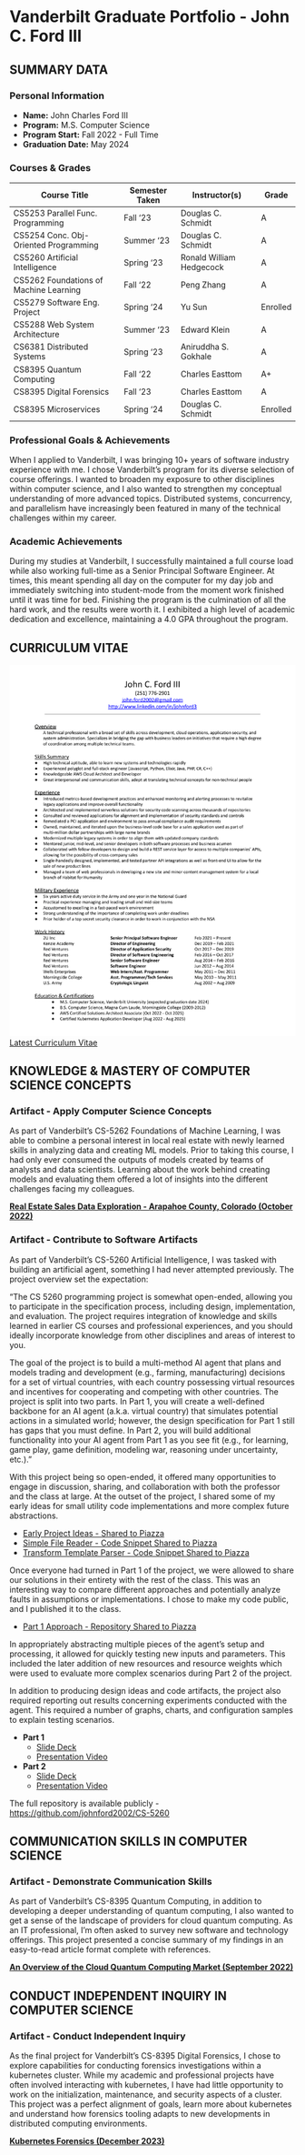 # Vanderbilt Graduate Portfolio - John C. Ford III

## **SUMMARY DATA**

### **Personal Information**

* **Name:** John Charles Ford III
* **Program:** M.S. Computer Science
* **Program Start:** Fall 2022 - Full Time
* **Graduation Date:** May 2024

### **Courses & Grades**
| Course Title                           | Semester Taken | Instructor(s)            | Grade    |
| -------------------------------------- | -------------- | ------------------------ | -------- |
| CS5253 Parallel Func. Programming      | Fall ‘23       | Douglas C. Schmidt       | A        |
| CS5254 Conc. Obj-Oriented Programming  | Summer ‘23     | Douglas C. Schmidt       | A        |
| CS5260 Artificial Intelligence         | Spring ‘23     | Ronald William Hedgecock | A        |
| CS5262 Foundations of Machine Learning | Fall ‘22       | Peng Zhang               | A        |
| CS5279 Software Eng. Project           | Spring ‘24     | Yu Sun                   | Enrolled |
| CS5288 Web System Architecture         | Summer ‘23     | Edward Klein             | A        |
| CS6381 Distributed Systems             | Spring ‘23     | Aniruddha S. Gokhale     | A        |
| CS8395 Quantum Computing               | Fall ‘22       | Charles Easttom          | A+       |
| CS8395 Digital Forensics               | Fall ‘23       | Charles Easttom          | A        |
| CS8395 Microservices                   | Spring ‘24     | Douglas C. Schmidt       | Enrolled |

### Professional Goals & Achievements

When I applied to Vanderbilt, I was bringing 10+ years of software industry experience with me. I chose Vanderbilt’s program for its diverse selection of course offerings. I wanted to broaden my exposure to other disciplines within computer science, and I also wanted to strengthen my conceptual understanding of more advanced topics. Distributed systems, concurrency, and parallelism have increasingly been featured in many of the technical challenges within my career.

### Academic Achievements

During my studies at Vanderbilt, I successfully maintained a full course load while also working full-time as a Senior Principal Software Engineer. At times, this meant spending all day on the computer for my day job and immediately switching into student-mode from the moment work finished until it was time for bed. Finishing the program is the culmination of all the hard work, and the results were worth it. I exhibited a high level of academic dedication and excellence, maintaining a 4.0 GPA throughout the program. 


## **CURRICULUM VITAE**

![Latest Curriculum Vitae](./images/curriculum-vitae/curriculum-vitae.png "Latest Curriculum Vitae")
[Latest Curriculum Vitae](./artifacts/curriculum-vitae/curriculum-vitae.pdf)

## **KNOWLEDGE & MASTERY OF COMPUTER SCIENCE CONCEPTS**
### Artifact - Apply Computer Science Concepts

As part of Vanderbilt’s CS-5262 Foundations of Machine Learning, I was able to combine a personal interest in local real estate with newly learned skills in analyzing data and creating ML models. Prior to taking this course, I had only ever consumed the outputs of models created by teams of analysts and data scientists. Learning about the work behind creating models and evaluating them offered a lot of insights into the different challenges facing my colleagues. 
  
**[Real Estate Sales Data Exploration - Arapahoe County, Colorado (October 2022)](./artifacts/knowledge-and-mastery/apply-cs-concepts/real-estate-exploration.pdf)**

### Artifact - Contribute to Software Artifacts

As part of Vanderbilt’s CS-5260 Artificial Intelligence, I was tasked with building an artificial agent, something I had never attempted previously. The project overview set the expectation:

“The CS 5260 programming project is somewhat open-ended, allowing you to participate in the specification process, including design, implementation, and evaluation. The project requires integration of knowledge and skills learned in earlier CS courses and professional experiences, and you should ideally incorporate knowledge from other disciplines and areas of interest to you. 

The goal of the project is to build a multi-method AI agent that plans and models trading and development (e.g., farming, manufacturing) decisions for a set of virtual countries, with each country possessing virtual resources and incentives for cooperating and competing with other countries. The project is split into two parts. In Part 1, you will create a well-defined backbone for an AI agent (a.k.a. virtual country) that simulates potential actions in a simulated world; however, the design specification for Part 1 still has gaps that you must define. In Part 2, you will build additional functionality into your AI agent from Part 1 as you see fit (e.g., for learning, game play, game definition, modeling war, reasoning under uncertainty, etc.).”

With this project being so open-ended, it offered many opportunities to engage in discussion, sharing, and collaboration with both the professor and the class at large. At the outset of the project, I shared some of my early ideas for small utility code implementations and more complex future abstractions.

- [Early Project Ideas - Shared to Piazza](./artifacts/knowledge-and-mastery/contribute-artifacts/01-CS5260-early-project-ideas.pdf)
- [Simple File Reader - Code Snippet Shared to Piazza](./artifacts/knowledge-and-mastery/contribute-artifacts/02-CS5260-file-reading.pdf)
- [Transform Template Parser - Code Snippet Shared to Piazza](./artifacts/knowledge-and-mastery/contribute-artifacts/03-CS5260-transform-template-parser.pdf)

Once everyone had turned in Part 1 of the project, we were allowed to share our solutions in their entirety with the rest of the class. This was an interesting way to compare different approaches and potentially analyze faults in assumptions or implementations. I chose to make my code public, and I published it to the class.

- [Part 1 Approach - Repository Shared to Piazza](https://github.com/johnford2002/CS-5260)

In appropriately abstracting multiple pieces of the agent’s setup and processing, it allowed for quickly testing new inputs and parameters. This included the later addition of new resources and resource weights which were used to evaluate more complex scenarios during Part 2 of the project.

In addition to producing design ideas and code artifacts, the project also required reporting out results concerning experiments conducted with the agent. This required a number of graphs, charts, and configuration samples to explain testing scenarios.

- **Part 1**
  - [Slide Deck](./artifacts/knowledge-and-mastery/contribute-artifacts/04-CS5260-project-part1.pdf)
  - [Presentation Video](./videos/knowledge-and-mastery/contribute-artifacts/04-CS5260-project-part1.mp4)
- **Part 2**
  - [Slide Deck](./artifacts/knowledge-and-mastery/contribute-artifacts/05-CS5260-project-part2.pdf)
  - [Presentation Video](./videos/knowledge-and-mastery/contribute-artifacts/05-CS5260-project-part2.mp4)

The full repository is available publicly - https://github.com/johnford2002/CS-5260


## **COMMUNICATION SKILLS IN COMPUTER SCIENCE**
### Artifact - Demonstrate Communication Skills

As part of Vanderbilt’s CS-8395 Quantum Computing, in addition to developing a deeper understanding of quantum computing, I also wanted to get a sense of the landscape of providers for cloud quantum computing. As an IT professional, I’m often asked to survey new software and technology offerings. This project  presented a concise summary of my findings in an easy-to-read article format complete with references.
  
**[An Overview of the Cloud Quantum Computing Market (September 2022)](./artifacts/communication-skills/cloud-quantum-computing-market.pdf)**

## **CONDUCT INDEPENDENT INQUIRY IN COMPUTER SCIENCE**
### Artifact - Conduct Independent Inquiry

As the final project for Vanderbilt’s CS-8395 Digital Forensics, I chose to explore capabilities for conducting forensics investigations within a kubernetes cluster. While my academic and professional projects have often involved interacting with kubernetes, I have had little opportunity to work on the initialization, maintenance, and security aspects of a cluster. This project was a perfect alignment of goals, learn more about kubernetes and understand how forensics tooling adapts to new developments in distributed computing environments. 
  
**[Kubernetes Forensics (December 2023)](./artifacts/independent-inquiry/kubernetes-forensics.pdf)**